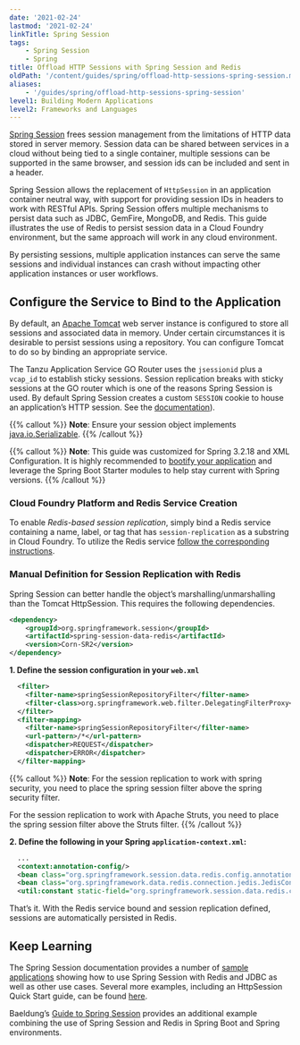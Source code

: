 ```yaml
---
date: '2021-02-24'
lastmod: '2021-02-24'
linkTitle: Spring Session
tags:
    - Spring Session
    - Spring
title: Offload HTTP Sessions with Spring Session and Redis
oldPath: '/content/guides/spring/offload-http-sessions-spring-session.md'
aliases:
    - '/guides/spring/offload-http-sessions-spring-session'
level1: Building Modern Applications
level2: Frameworks and Languages
---
```


[Spring Session](https://spring.io/projects/spring-session) frees session management from the limitations of HTTP data stored in server memory. Session data can be shared between services in a cloud without being tied to a single container, multiple sessions can be supported in the same browser, and session ids can be included and sent in a header.

Spring Session allows the replacement of `HttpSession` in an application container neutral way, with support for providing session IDs in headers to work with RESTful APIs. Spring Session offers multiple mechanisms to persist data such as JDBC, GemFire, MongoDB, and Redis. This guide illustrates the use of Redis to persist session data in a Cloud Foundry environment, but the same approach will work in any cloud environment.

By persisting sessions, multiple application instances can serve the same sessions and individual instances can crash without impacting other application instances or user workflows.

## Configure the Service to Bind to the Application

By default, an [Apache Tomcat](http://tomcat.apache.org) web server instance is configured to store all sessions and associated data in memory. Under certain circumstances it is desirable to persist sessions using a repository. You can configure Tomcat to do so by binding an appropriate service.

The Tanzu Application Service GO Router uses the `jsessionid` plus a `vcap_id` to establish sticky sessions. Session replication breaks with sticky sessions at the GO router which is one of the reasons Spring Session is used. By default Spring Session creates a custom `SESSION` cookie to house an application’s HTTP session. See the [documentation](https://docs.pivotal.io/pivotalcf/concepts/http-routing.html)).

{{% callout %}}
**Note**: Ensure your session object implements [java.io.Serializable](https://docs.oracle.com/javase/tutorial/jndi/objects/serial.html).
{{% /callout %}}

{{% callout %}}
**Note**: This guide was customized for Spring 3.2.18 and XML Configuration. It is highly recommended to [bootify your application](/guides/spring/bootifying-java-apps) and leverage the Spring Boot Starter modules to help stay current with Spring versions.
{{% /callout %}}

### Cloud Foundry Platform and Redis Service Creation

To enable _Redis-based session replication_, simply bind a Redis service containing a name, label, or tag that has `session-replication` as a substring in Cloud Foundry. To utilize the Redis service [follow the corresponding instructions](https://docs.pivotal.io/redis/2-2/using.html).

### Manual Definition for Session Replication with Redis

Spring Session can better handle the object’s marshalling/unmarshalling than the Tomcat HttpSession. This requires the following dependencies.

```xml
<dependency>
	<groupId>org.springframework.session</groupId>
	<artifactId>spring-session-data-redis</artifactId>
	<version>Corn-SR2</version>
</dependency>
```

**1. Define the session configuration in your `web.xml`**

```xml
  <filter>
	<filter-name>springSessionRepositoryFilter</filter-name>
	<filter-class>org.springframework.web.filter.DelegatingFilterProxy</filter-class>
  </filter>
  <filter-mapping>
	<filter-name>springSessionRepositoryFilter</filter-name>
	<url-pattern>/*</url-pattern>
	<dispatcher>REQUEST</dispatcher>
	<dispatcher>ERROR</dispatcher>
  </filter-mapping>
```

{{% callout %}}
**Note**: For the session replication to work with spring security, you need to place the spring session filter above the spring security filter.

For the session replication to work with Apache Struts, you need to place the spring session filter above the Struts filter.
{{% /callout %}}

**2. Define the following in your Spring `application-context.xml`:**

```xml
  ...
  <context:annotation-config/>
  <bean class="org.springframework.session.data.redis.config.annotation.web.http.RedisHttpSessionConfiguration"/>
  <bean class="org.springframework.data.redis.connection.jedis.JedisConnectionFactory" />
  <util:constant static-field="org.springframework.session.data.redis.config.ConfigureRedisAction.NO_OP"/>
```

That’s it. With the Redis service bound and session replication defined, sessions are automatically persisted in Redis.

## Keep Learning

The Spring Session documentation provides a number of [sample applications](https://docs.spring.io/spring-session/docs/current/reference/html5/#samples) showing how to use Spring Session with Redis and JDBC as well as other use cases. Several more examples, including an HttpSession Quick Start guide, can be found [here](https://spring.io/projects/spring-session-data-redis#samples).

Baeldung’s [Guide to Spring Session](https://www.baeldung.com/spring-session) provides an additional example combining the use of Spring Session and Redis in Spring Boot and Spring environments.

